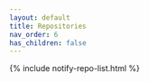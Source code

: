 ```yaml
---
layout: default
title: Repositories
nav_order: 6
has_children: false
---
```


{% include notify-repo-list.html %}
